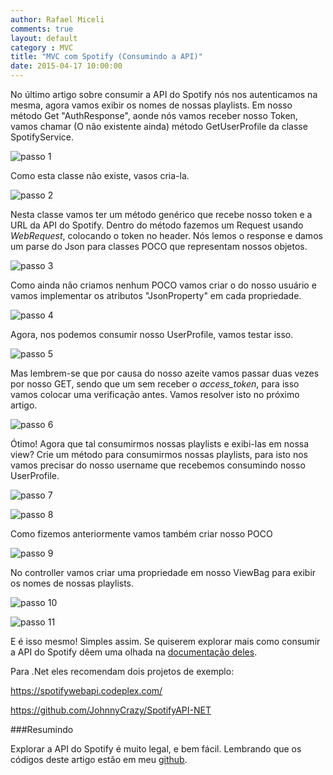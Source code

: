 ```yaml
---
author: Rafael Miceli
comments: true
layout: default
category : MVC
title: "MVC com Spotify (Consumindo a API)"
date: 2015-04-17 10:00:00
---
```



No último artigo sobre consumir a API do Spotify nós nos autenticamos na mesma, agora vamos exibir os nomes de nossas playlists. 
Em nosso método Get "AuthResponse", aonde nós vamos receber nosso Token, vamos chamar (O não existente ainda) método GetUserProfile da classe SpotifyService. 

![passo 1](http://rafael-miceli.com.br/ico/MVC-com-Spotify-Consumindo-a-Api/passo1.png)

Como esta classe não existe, vasos cria-la. 

![passo 2](http://rafael-miceli.com.br/ico/MVC-com-Spotify-Consumindo-a-Api/passo2.png)

Nesta classe vamos ter um método genérico que recebe nosso token e a URL da API do Spotify. 
Dentro do método fazemos um Request usando *WebRequest*, colocando o token no header. 
Nós lemos o response e damos um parse do Json para classes POCO que representam nossos objetos. 

![passo 3](http://rafael-miceli.com.br/ico/MVC-com-Spotify-Consumindo-a-Api/passo3.png)

Como ainda não criamos nenhum POCO vamos criar o do nosso usuário e vamos implementar os atributos "JsonProperty" em cada propriedade. 

![passo 4](http://rafael-miceli.com.br/ico/MVC-com-Spotify-Consumindo-a-Api/passo4.png)

Agora, nos podemos consumir nosso UserProfile, vamos testar isso. 

![passo 5](http://rafael-miceli.com.br/ico/MVC-com-Spotify-Consumindo-a-Api/passo5.png)

Mas lembrem-se que por causa do nosso azeite vamos passar duas vezes por nosso GET, sendo que um sem receber o *access_token*, para isso vamos colocar uma verificação antes.
Vamos resolver isto no próximo artigo.

![passo 6](http://rafael-miceli.com.br/ico/MVC-com-Spotify-Consumindo-a-Api/passo6.png)

Ótimo! Agora que tal consumirmos nossas playlists e exibi-las em nossa view? 
Crie um método para consumirmos nossas playlists, para isto nos vamos precisar do nosso username que recebemos consumindo nosso UserProfile. 

![passo 7](http://rafael-miceli.com.br/ico/MVC-com-Spotify-Consumindo-a-Api/passo7.png)

![passo 8](http://rafael-miceli.com.br/ico/MVC-com-Spotify-Consumindo-a-Api/passo8.png)

Como fizemos anteriormente vamos também criar nosso POCO 

![passo 9](http://rafael-miceli.com.br/ico/MVC-com-Spotify-Consumindo-a-Api/passo9.png)

No controller vamos criar uma propriedade em nosso ViewBag para exibir os nomes de nossas playlists. 

![passo 10](http://rafael-miceli.com.br/ico/MVC-com-Spotify-Consumindo-a-Api/passo10.png)

![passo 11](http://rafael-miceli.com.br/ico/MVC-com-Spotify-Consumindo-a-Api/passo11.png)

E é isso mesmo! Simples assim. 
Se quiserem explorar mais como consumir a API do Spotify dêem uma olhada na [documentação deles](https://developer.spotify.com/web-api/user-guide/).  

Para .Net eles recomendam dois projetos de exemplo: 

https://spotifywebapi.codeplex.com/

https://github.com/JohnnyCrazy/SpotifyAPI-NET 

###Resumindo 

Explorar a API do Spotify é muito legal, e bem fácil. 
Lembrando que os códigos deste artigo estão em meu [github](https://github.com/Rafael-Miceli/Blog-Codes/tree/SpotifyApiConsumer).  

